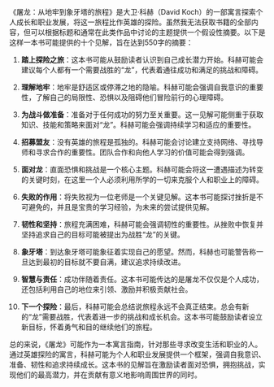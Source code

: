 《屠龙：从地牢到象牙塔的旅程》是大卫·科赫（David Koch）的一部寓言探索个人成长和职业发展，将这一旅程比作英雄的探险。虽然我无法获取书籍的全部内容，但可以根据标题和通常在此类作品中讨论的主题提供一个假设性摘要。以下是这样一本书可能提供的十个见解，旨在达到550字的摘要：

1. **踏上探险之旅**：这本书可能从鼓励读者认识到自己成长潜力开始。科赫可能会建议每个人都有一个需要战胜的“龙”，代表着通往成功和满足的挑战和障碍。

2. **理解地牢**：地牢是舒适区或停滞之地的隐喻。科赫可能会强调自我意识的重要性，了解自己的局限性、恐惧以及阻碍他们冒险前行的心理障碍。

3. **为战斗做准备**：准备对于任何成功的努力至关重要。这一见解可能侧重于获取知识、技能和策略来面对“龙”。科赫可能会强调持续学习和适应的重要性。

4. **招募盟友**：没有英雄的旅程是孤独的。科赫可能会讨论建立支持网络、寻找导师和寻求合作的重要性。团队合作和向他人学习的价值可能会得到强调。

5. **面对龙**：直面恐惧和挑战是一个核心主题。科赫可能会将这一遭遇描述为转变的关键时刻，在这里一个人必须利用所学的一切来克服个人和职业上的障碍。

6. **失败的作用**：将失败视为一位老师是一个关键见解。这本书可能探讨挫折是不可避免的，并且是宝贵的学习经验，为未来的尝试提供见解。

7. **韧性和坚持**：旅程充满困难，科赫可能会强调韧性的重要性。从挫败中恢复并坚持追求自己的目标可能被提出为战胜“龙”的关键。

8. **象牙塔**：到达象牙塔可能象征着实现自己的愿望。然而，科赫也可能警告称一旦达到最初的目标就不要自满，建议追求持续改进。

9. **智慧与责任**：成功伴随着责任。这本书可能传达的是屠龙不仅仅是个人成功，还包括利用自己的地位来引领、激励并积极贡献社会。

10. **下一个探险**：最后，科赫可能会总结说旅程永远不会真正结束。总会有新的“龙”需要战胜，代表着进一步的挑战和成长机会。这本书可能鼓励读者设立新目标，怀着勇气和目的继续他们的旅程。

总的来说，《屠龙》可能作为一本寓言指南，针对那些寻求改变生活和职业的人。通过英雄探险的寓言，科赫可能为个人和职业发展提供一个框架，强调自我意识、准备、韧性和追求持续成长。这本书的见解旨在激励读者面对恐惧，拥抱挑战，实现他们的最高潜力，并在贡献有意义地影响周围世界的同时。